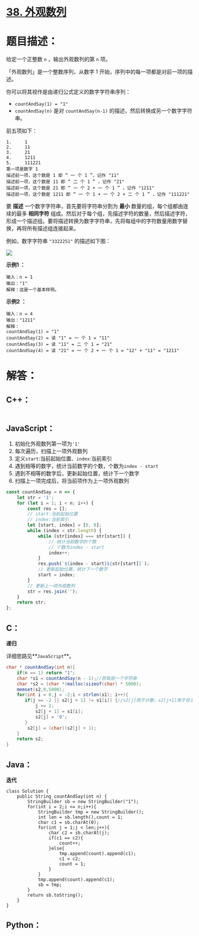 # [38. 外观数列](https://leetcode-cn.com/problems/count-and-say/)

# 题目描述：

给定一个正整数 `n` ，输出外观数列的第 `n` 项。

「外观数列」是一个整数序列，从数字 1 开始，序列中的每一项都是对前一项的描述。

你可以将其视作是由递归公式定义的数字字符串序列：

- `countAndSay(1) = "1"`
- `countAndSay(n)` 是对 `countAndSay(n-1)` 的描述，然后转换成另一个数字字符串。

前五项如下：

```
1.     1
2.     11
3.     21
4.     1211
5.     111221
第一项是数字 1 
描述前一项，这个数是 1 即 “ 一 个 1 ”，记作 "11"
描述前一项，这个数是 11 即 “ 二 个 1 ” ，记作 "21"
描述前一项，这个数是 21 即 “ 一 个 2 + 一 个 1 ” ，记作 "1211"
描述前一项，这个数是 1211 即 “ 一 个 1 + 一 个 2 + 二 个 1 ” ，记作 "111221"
```

要 **描述** 一个数字字符串，首先要将字符串分割为 **最小** 数量的组，每个组都由连续的最多 **相同字符** 组成。然后对于每个组，先描述字符的数量，然后描述字符，形成一个描述组。要将描述转换为数字字符串，先将每组中的字符数量用数字替换，再将所有描述组连接起来。

例如，数字字符串 `"3322251"` 的描述如下图：

![](https://pic.leetcode-cn.com/1629874763-TGmKUh-image.png)



**示例1 ：**

```
输入：n = 1
输出："1"
解释：这是一个基本样例。
```

**示例2 ：**

```
输入：n = 4
输出："1211"
解释：
countAndSay(1) = "1"
countAndSay(2) = 读 "1" = 一 个 1 = "11"
countAndSay(3) = 读 "11" = 二 个 1 = "21"
countAndSay(4) = 读 "21" = 一 个 2 + 一 个 1 = "12" + "11" = "1211"
```



# 解答：

## C++：

```C++

```



## JavaScript：

1. 初始化外观数列第一项为`'1'`
2. 每次遍历，扫描上一项外观数列
3. 定义`start`:当前起始位置、`index`:当前索引
4. 遇到相等的数字，统计当前数字的个数，个数为`index - start`
5. 遇到不相等的数字后，更新起始位置，统计下一个数字
6. 扫描上一项完成后，将当前项作为上一项外观数列

```javascript
const countAndSay = n => {
    let str = '1';
    for (let i = 1; i < n; i++) {
        const res = [];
        // start:当前起始位置
        // index:当前索引
        let [start, index] = [0, 0];
        while (index < str.length) {
            while (str[index] === str[start]) {
                // 统计当前数字的个数
                // 个数为index - start
                index++;
            }
            res.push(`${index - start}${str[start]}`);
            // 更新起始位置，统计下一个数字
            start = index;
        }
        // 更新上一项外观数列
        str = res.join('');
    }
    return str;
};
```
## C：

**递归**

详细思路见**`JavaScript`**。

```java
char * countAndSay(int n){
    if(n == 1) return "1";
    char *s1 = countAndSay(n - 1);//获取前一个字符串
    char *s2 = (char *)malloc(sizeof(char) * 5000);
    memset(s2,0,5000);
    for(int i = 0,j = -2;i < strlen(s1); i++){
       if(j == -2 || s2[j + 1] != s1[i]) {//s2[j]用于计数，s2[j+1]用于存当前遍历的字符
           j += 2;
           s2[j + 1] = s1[i];
           s2[j] = '0';
       }
        s2[j] = (char)(s2[j] + 1);
    }
    return s2;
}
```

## Java：

**迭代**

```
class Solution {
    public String countAndSay(int n) {
        StringBuilder sb = new StringBuilder("1");
        for(int i = 2;i <= n;i++){
            StringBuilder tmp = new StringBuilder();
            int len = sb.length(),count = 1;
            char c1 = sb.charAt(0);
            for(int j = 1;j < len;j++){
                char c2 = sb.charAt(j);
                if(c1 == c2){
                    count++;
                }else{
                    tmp.append(count).append(c1);
                    c1 = c2;
                    count = 1;
                }
            }
            tmp.append(count).append(c1);
            sb = tmp;
        }
        return sb.toString();
    }
}
```



## Python：

```python

```

